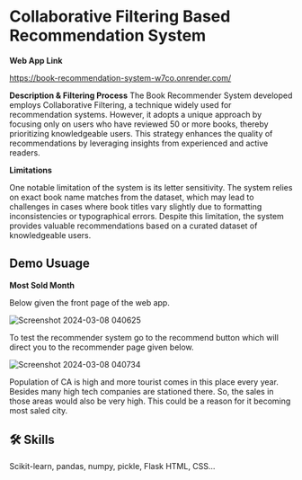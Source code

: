 
# Collaborative Filtering Based Recommendation System


**Web App Link**

https://book-recommendation-system-w7co.onrender.com/

**Description & Filtering Process**
The Book Recommender System developed employs Collaborative Filtering, a technique widely used for recommendation systems. However, it adopts a unique approach by focusing only on users who have reviewed 50 or more books, thereby prioritizing knowledgeable users. This strategy enhances the quality of recommendations by leveraging insights from experienced and active readers.

**Limitations**

One notable limitation of the system is its letter sensitivity. The system relies on exact book name matches from the dataset, which may lead to challenges in cases where book titles vary slightly due to formatting inconsistencies or typographical errors. Despite this limitation, the system provides valuable recommendations based on a curated dataset of knowledgeable users.



## Demo Usuage

**Most Sold Month**

Below given the front page of the web app.


![Screenshot 2024-03-08 040625](https://github.com/hasanmehedi2309/book_recommendation_system/assets/98232012/70243ef3-8505-485a-8b47-156ab17c3620)

To test the recommender system go to the recommend button which will direct you to the recommender page given below.


![Screenshot 2024-03-08 040734](https://github.com/hasanmehedi2309/book_recommendation_system/assets/98232012/01e96a4a-c0a0-4094-9e0d-5eb72150cde2)

Population of CA is high and more tourist comes in this place every year. Besides many high tech companies are stationed there. So, the sales in those areas would also be very high. This could be a reason for it becoming most saled city.


## 🛠 Skills
Scikit-learn, pandas, numpy, pickle, Flask HTML, CSS...

